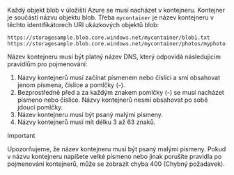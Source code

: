 Každý objekt blob v úložišti Azure se musí nacházet v kontejneru. Kontejner je součástí názvu objektu blob. Třeba `mycontainer` je název kontejneru v těchto identifikátorech URI ukázkových objektů blob:

    https://storagesample.blob.core.windows.net/mycontainer/blob1.txt
    https://storagesample.blob.core.windows.net/mycontainer/photos/myphoto.jpg

Název kontejneru musí být platný název DNS, který odpovídá následujícím pravidlům pro pojmenování:

1. Názvy kontejnerů musí začínat písmenem nebo číslicí a smí obsahovat jenom písmena, číslice a pomlčky (-).
2. Bezprostředně před a za každým znakem pomlčky (-) se musí nacházet písmeno nebo číslice. Názvy kontejnerů nesmí obsahovat po sobě jdoucí pomlčky.
3. Název kontejneru musí být psaný malými písmeny.
4. Názvy kontejnerů musí mít délku 3 až 63 znaků.

> [!IMPORTANT]
> Upozorňujeme, že název kontejneru musí být psaný malými písmeny. Pokud v názvu kontejneru napíšete velké písmeno nebo jinak porušíte pravidla po pojmenování kontejnerů, může se zobrazit chyba 400 (Chybný požadavek). 
> 
> 

